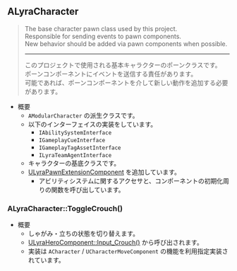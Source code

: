 ## ALyraCharacter

> The base character pawn class used by this project.  
> Responsible for sending events to pawn components.  
> New behavior should be added via pawn components when possible.  
> 
> ----
> このプロジェクトで使用される基本キャラクターのポーンクラスです。  
> ポーンコンポーネントにイベントを送信する責任があります。  
> 可能であれば、ポーンコンポーネントを介して新しい動作を追加する必要があります。  

* 概要
	* `AModularCharacter` の派生クラスです。
	* 以下のインターフェイスの実装をしています。
		* `IAbilitySystemInterface`
		* `IGameplayCueInterface`
		* `IGameplayTagAssetInterface`
		* `ILyraTeamAgentInterface`
	* キャラクターの基底クラスです。
	* [ULyraPawnExtensionComponent] を追加しています。
		* アビリティシステムに関するアクセサと、コンポーネントの初期化周りの関数を呼び出しています。

### ALyraCharacter::ToggleCrouch()

* 概要
	* しゃがみ・立ちの状態を切り替えます。
	* [ULyraHeroComponent::Input_Crouch()] から呼び出されます。
	* 実装は `ACharacter` / `UCharacterMoveComponent` の機能を利用指定実装されています。


<!--- ページ内のリンク --->

<!--- 自前の画像へのリンク --->

<!--- generated --->
[ULyraHeroComponent::Input_Crouch()]: ../../Lyra/GameplayAbility/ULyraHeroComponent.md#ulyraherocomponentinputcrouch
[ULyraPawnExtensionComponent]: ../../Lyra/GameplayAbility/ULyraPawnExtensionComponent.md#ulyrapawnextensioncomponent
